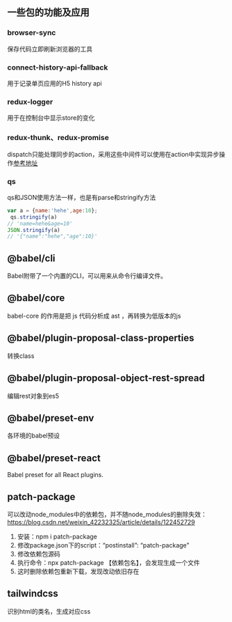 ## 一些包的功能及应用

### browser-sync
保存代码立即刷新浏览器的工具

### connect-history-api-fallback
用于记录单页应用的H5 history api

### redux-logger
用于在控制台中显示store的变化

### redux-thunk、redux-promise
dispatch只能处理同步的action，采用这些中间件可以使用在action中实现异步操作[参考地址](https://segmentfault.com/a/1190000007248878)

### qs
qs和JSON使用方法一样，也是有parse和stringify方法
```javascript
var a = {name:'hehe',age:10};
 qs.stringify(a)
// 'name=hehe&age=10'
JSON.stringify(a)
// '{"name":"hehe","age":10}'
```

## @babel/cli
Babel附带了一个内置的CLI，可以用来从命令行编译文件。

## @babel/core
babel-core 的作用是把 js 代码分析成 ast ，再转换为低版本的js

## @babel/plugin-proposal-class-properties
转换class

## @babel/plugin-proposal-object-rest-spread
编辑rest对象到es5

## @babel/preset-env
各环境的babel预设

## @babel/preset-react
Babel preset for all React plugins.

## patch-package
可以改动node_modules中的依赖包，并不随node_modules的删除失效：https://blog.csdn.net/weixin_42232325/article/details/122452729

1. 安装：npm i patch-package
2. 修改package.json下的script：“postinstall”: “patch-package”
3. 修改依赖包源码
4. 执行命令：npx patch-package 【依赖包名】，会发现生成一个文件
5. 这时删除依赖包重新下载，发现改动依旧存在

## tailwindcss
识别html的类名，生成对应css